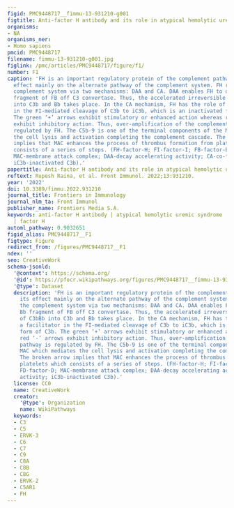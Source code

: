 ```yaml
---
figid: PMC9448717__fimmu-13-931210-g001
figtitle: Anti-factor H antibody and its role in atypical hemolytic uremic syndrome
organisms:
- NA
organisms_ner:
- Homo sapiens
pmcid: PMC9448717
filename: fimmu-13-931210-g001.jpg
figlink: /pmc/articles/PMC9448717/figure/f1/
number: F1
caption: 'FH is an important regulatory protein of the complement pathway, with its
  effect mainly on the alternate pathway of the complement system. FH regulates the
  complement system via two mechanisms: DAA and CA. DAA enables FH to displace Bb
  fragment of FB off C3 convertase. Thus, the accelerated irreversible decay of C3bBb
  into C3b and Bb takes place. In the CA mechanism, FH has the role of a facilitator
  in the FI-mediated cleavage of C3b to iC3b, which is an inactivated form of C3b.
  The green ‘+’ arrows exhibit stimulatory or enhanced action whereas red ‘-’ arrows
  exhibit inhibitory action. Thus, over-amplification of the complement pathway is
  regulated by FH. The C5b-9 is one of the terminal components of the MAC which mediates
  the cell lysis and activation completing the complement cascade. The broken arrow
  implies that MAC enhances the process of thrombus formation from platelets which
  consists of a series of steps. (FH-factor-H; FI-factor-I; FB-factor-B; FD-factor-D;
  MAC-membrane attack complex; DAA-decay accelerating activity; CA-co-factor activity;
  iC3b-inactivated C3b).'
papertitle: Anti-factor H antibody and its role in atypical hemolytic uremic syndrome.
reftext: Rupesh Raina, et al. Front Immunol. 2022;13:931210.
year: '2022'
doi: 10.3389/fimmu.2022.931210
journal_title: Frontiers in Immunology
journal_nlm_ta: Front Immunol
publisher_name: Frontiers Media S.A.
keywords: anti-factor H antibody | atypical hemolytic uremic syndrome | aHUS | pediatric
  | factor H
automl_pathway: 0.9032651
figid_alias: PMC9448717__F1
figtype: Figure
redirect_from: /figures/PMC9448717__F1
ndex: ''
seo: CreativeWork
schema-jsonld:
  '@context': https://schema.org/
  '@id': https://pfocr.wikipathways.org/figures/PMC9448717__fimmu-13-931210-g001.html
  '@type': Dataset
  description: 'FH is an important regulatory protein of the complement pathway, with
    its effect mainly on the alternate pathway of the complement system. FH regulates
    the complement system via two mechanisms: DAA and CA. DAA enables FH to displace
    Bb fragment of FB off C3 convertase. Thus, the accelerated irreversible decay
    of C3bBb into C3b and Bb takes place. In the CA mechanism, FH has the role of
    a facilitator in the FI-mediated cleavage of C3b to iC3b, which is an inactivated
    form of C3b. The green ‘+’ arrows exhibit stimulatory or enhanced action whereas
    red ‘-’ arrows exhibit inhibitory action. Thus, over-amplification of the complement
    pathway is regulated by FH. The C5b-9 is one of the terminal components of the
    MAC which mediates the cell lysis and activation completing the complement cascade.
    The broken arrow implies that MAC enhances the process of thrombus formation from
    platelets which consists of a series of steps. (FH-factor-H; FI-factor-I; FB-factor-B;
    FD-factor-D; MAC-membrane attack complex; DAA-decay accelerating activity; CA-co-factor
    activity; iC3b-inactivated C3b).'
  license: CC0
  name: CreativeWork
  creator:
    '@type': Organization
    name: WikiPathways
  keywords:
  - C3
  - C5
  - ERVK-3
  - C6
  - C7
  - C9
  - C8A
  - C8B
  - C8G
  - ERVK-2
  - C5AR1
  - FH
---
```

